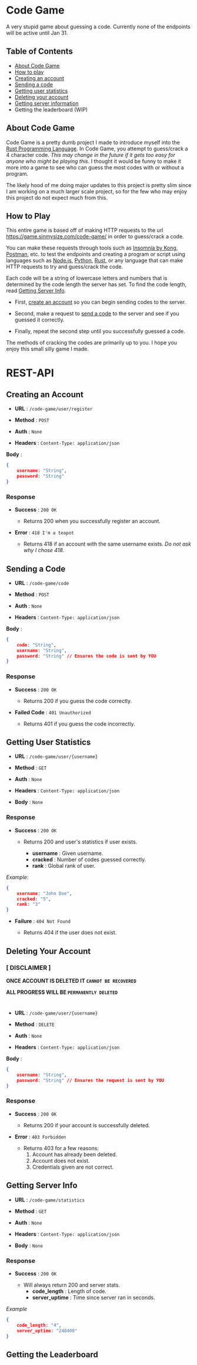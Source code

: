 # Code Game

A very stupid game about guessing a code.
Currently none of the endpoints will be active until Jan 31.

## Table of Contents

- [About Code Game](#about-code-game)
- [How to play](#how-to-play)
- [Creating an account](#creating-an-account)
- [Sending a code](#sending-a-code)
- [Getting user statistics](#sending-a-code)
- [Deleting your account](#deleting-your-account)
- [Getting server information](#getting-server-info)
- Getting the leaderboard (WIP)

## About Code Game

Code Game is a pretty dumb project I made to introduce myself into the [Rust Programming Language](https://www.rust-lang.org/). In Code Game, you attempt to guess/crack a 4 character code. *This may change in the future if it gets too easy for anyone who might be playing this*. I thought it would be funny to make it more into a game to see who can guess the most codes with or without a program.

The likely hood of me doing major updates to this project is pretty slim since I am working on a much larger scale project, so for the few who may enjoy this project do not expect much from this.

## How to Play

This entire game is based off of making HTTP requests to the url https://game.sinmysize.com/code-game/ in order to guess/crack a code.

You can make these requests through tools such as [Insomnia by Kong](https://insomnia.rest/), [Postman](https://www.postman.com/), etc. to test the endpoints and creating a program or script using languages such as [Node.js](https://nodejs.org/en), [Python](https://www.python.org/), [Rust](https://www.rust-lang.org/), or any language that can make HTTP requests to try and guess/crack the code.

Each code will be a string of lowercase letters and numbers that is determined by the code length the server has set. To find the code length, read [Getting Server Info](#getting-server-info).

- First, [create an account](#creating-an-account) so you can begin sending codes to the server.

- Second, make a request to [send a code](#sending-a-code) to the server and see if you guessed it correctly.

- Finally, repeat the second step until you successfully guessed a code.

The methods of cracking the codes are primarily up to you. I hope you enjoy this small silly game I made.

# REST-API

## Creating an Account

- **URL** : `/code-game/user/register`

- **Method** : `POST`

- **Auth** : `None`

- **Headers** : `Content-Type: application/json`

**Body** :

```json
{
    username: "String",
    password: "String"
}
```

### Response

- **Success** : `200 OK`

    - Returns 200 when you successfully register an account.

- **Error** : `418 I'm a teapot`

    - Returns 418 if an account with the same username exists. *Do not ask why I chose 418*.

## Sending a Code

- **URL** : `/code-game/code`

- **Method** : `POST`

- **Auth** : `None`

- **Headers** : `Content-Type: application/json`

**Body** :

```json
{
    code: "String",
    username: "String",
    password: "String" // Ensures the code is sent by YOU
}
```

### Response

- **Success** : `200 OK`

    - Returns 200 if you guess the code correctly.

- **Failed Code** : `401 Unauthorized`

    - Returns 401 if you guess the code incorrectly.

## Getting User Statistics

- **URL** : `/code-game/user/{username}`

- **Method** : `GET`

- **Auth** : `None`

- **Headers** : `Content-Type: application/json`

- **Body** : `None`

### Response

- **Success** : `200 OK`

    - Returns 200 and user's statistics if user exists.

        - **username** : Given username.
        - **cracked** : Number of codes guessed correctly.
        - **rank** : Global rank of user.

*Example*:
```json
{
    username: "John Doe",
    cracked: "5",
    rank: "3"
}
```

- **Failure** : `404 Not Found`

    - Returns 404 if the user does not exist.


## Deleting Your Account

### **[ DISCLAIMER ]**

**ONCE ACCOUNT IS DELETED IT `CANNOT BE RECOVERED`**
    
**ALL PROGRESS WILL BE `PERMANENTLY DELETED`**

#

- **URL** : `/code-game/user/{username}`

- **Method** : `DELETE`

- **Auth** : `None`

- **Headers** : `Content-Type: application/json`

**Body** :

```json
{
    username: "String",
    password: "String" // Ensures the request is sent by YOU
}
```

### Response

- **Success** : `200 OK`

    - Returns 200 if your account is successfully deleted.

- **Error** : `403 Forbidden`

    - Returns 403 for a few reasons:
        1. Account has already been deleted.
        2. Account does not exist.
        3. Credentials given are not correct.

## Getting Server Info

- **URL** : `/code-game/statistics`

- **Method** : `GET`

- **Auth** : `None`

- **Headers** : `Content-Type: application/json`

- **Body** : `None`


### Response

- **Success** : `200 OK`

    - Will always return 200 and server stats.
        - **code_length** : Length of code.
        - **server_uptime** : Time since server ran in seconds.

*Example* 
```json
{
    code_length: "4",
    server_uptime: "248400"
}
```

## Getting the Leaderboard
